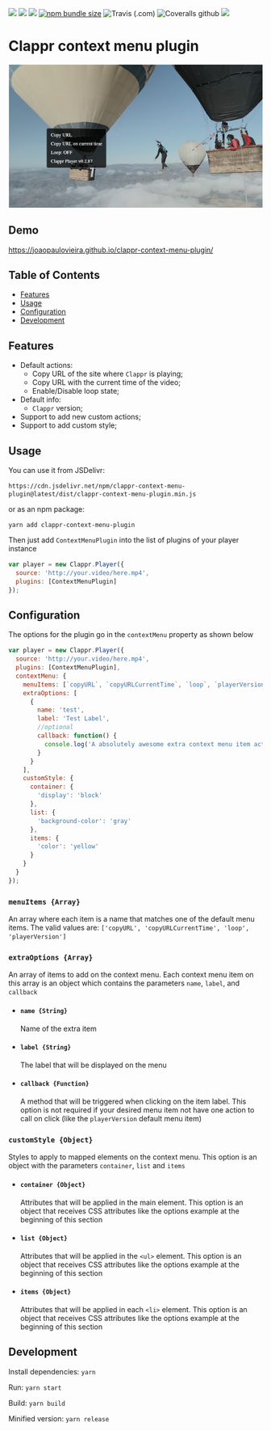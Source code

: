 [![](https://data.jsdelivr.com/v1/package/npm/clappr-context-menu-plugin/badge)](https://www.jsdelivr.com/package/npm/clappr-context-menu-plugin)
[![](https://img.shields.io/npm/v/clappr-context-menu-plugin.svg?style=flat-square)](https://npmjs.org/package/clappr-context-menu-plugin)
[![](https://img.shields.io/npm/dt/clappr-context-menu-plugin.svg?style=flat-square)](https://npmjs.org/package/clappr-context-menu-plugin)
[![npm bundle size](https://img.shields.io/bundlephobia/min/clappr-context-menu-plugin?style=flat-square)](https://bundlephobia.com/result?p=clappr-context-menu-plugin)
![Travis (.com)](https://img.shields.io/travis/com/joaopaulovieira/clappr-context-menu-plugin?style=flat-square)
![Coveralls github](https://img.shields.io/coveralls/github/joaopaulovieira/clappr-context-menu-plugin?style=flat-square)
[![](https://img.shields.io/github/license/joaopaulovieira/clappr-context-menu-plugin?style=flat-square)](https://github.com/joaopaulovieira/clappr-context-menu-plugin/blob/master/LICENSE)

# Clappr context menu plugin
![screenshot](public/images/screenshot.png)

## Demo
https://joaopaulovieira.github.io/clappr-context-menu-plugin/

## Table of Contents
- [Features](https://github.com/joaopaulovieira/clappr-context-menu-plugin#Features)
- [Usage](https://github.com/joaopaulovieira/clappr-context-menu-plugin#Usage)
- [Configuration](https://github.com/joaopaulovieira/clappr-context-menu-plugin#Configuration)
- [Development](https://github.com/joaopaulovieira/clappr-context-menu-plugin#Development)

## Features
- Default actions:
  - Copy URL of the site where `Clappr` is playing;
  - Copy URL with the current time of the video;
  - Enable/Disable loop state;
- Default info:
  - `Clappr` version;
- Support to add new custom actions;
- Support to add custom style;

## Usage
You can use it from JSDelivr:
```
https://cdn.jsdelivr.net/npm/clappr-context-menu-plugin@latest/dist/clappr-context-menu-plugin.min.js
```
or as an npm package:
```
yarn add clappr-context-menu-plugin
```
Then just add `ContextMenuPlugin` into the list of plugins of your player instance
```javascript
var player = new Clappr.Player({
  source: 'http://your.video/here.mp4',
  plugins: [ContextMenuPlugin]
});
```

## Configuration
The options for the plugin go in the `contextMenu` property as shown below
```javascript
var player = new Clappr.Player({
  source: 'http://your.video/here.mp4',
  plugins: [ContextMenuPlugin],
  contextMenu: {
    menuItems: [`copyURL`, `copyURLCurrentTime`, `loop`, `playerVersion`],
    extraOptions: [
      {
        name: 'test',
        label: 'Test Label',
        //optional
        callback: function() {
          console.log('A absolutely awesome extra context menu item action')
        }
      }
    ],
    customStyle: {
      container: {
        'display': 'block'
      },
      list: {
        'background-color': 'gray'
      },
      items: {
        'color': 'yellow'
      }
    }
  }
});
```
### `menuItems {Array}`
An array where each item is a name that matches one of the default menu items. The valid values are: `['copyURL', 'copyURLCurrentTime', 'loop', 'playerVersion']`

### `extraOptions {Array}`
An array of items to add on the context menu. Each context menu item on this array is an object which contains the parameters `name`, `label`, and `callback`
* #### `name {String}`
  Name of the extra item
  
* #### `label {String}`
  The label that will be displayed on the menu
  
* #### `callback {Function}`
  A method that will be triggered when clicking on the item label. This option is not required if your desired menu item not have one action to call on click (like the `playerVersion` default  menu item)

### `customStyle {Object}`
Styles to apply to mapped elements on the context menu. This option is an object with the parameters `container`, `list` and `items`
* #### `container {Object}`
  Attributes that will be applied in the main element. This option is an object that receives CSS attributes like the options example at the beginning of this section

* #### `list {Object}`
  Attributes that will be applied in the `<ul>` element. This option is an object that receives CSS attributes like the options example at the beginning of this section

* #### `items {Object}`
  Attributes that will be applied in each `<li>` element. This option is an object that receives CSS attributes like the options example at the beginning of this section

## Development

Install dependencies: `yarn`

Run: `yarn start`

Build: `yarn build`

Minified version: `yarn release`

